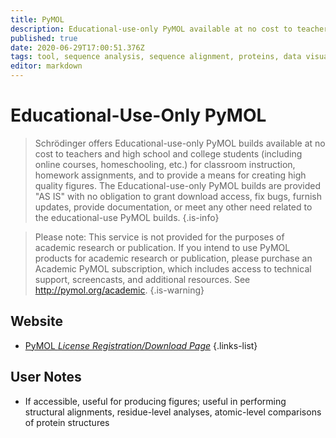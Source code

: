 ```yaml
---
title: PyMOL
description: Educational-use-only PyMOL available at no cost to teachers and high school and college students (including online courses, homeschooling, etc.) for classroom instruction, homework assignments, and to provide a means for creating high quality figures.
published: true
date: 2020-06-29T17:00:51.376Z
tags: tool, sequence analysis, sequence alignment, proteins, data visualization, structural alignment, structural analysis, analysis tool
editor: markdown
---
```


# Educational-Use-Only PyMOL

> Schrödinger offers Educational-use-only PyMOL builds available at no cost to teachers and high school and college students (including online courses, homeschooling, etc.) for classroom instruction, homework assignments, and to provide a means for creating high quality figures. 
&NewLine;
The Educational-use-only PyMOL builds are provided "AS IS" with no obligation to grant download access, fix bugs, furnish updates, provide documentation, or meet any other need related to the educational-use PyMOL builds.
{.is-info}

> Please note: This service is not provided for the purposes of academic research or publication. If you intend to use PyMOL products for academic research or publication, please purchase an Academic PyMOL subscription, which includes access to technical support, screencasts, and additional resources. See http://pymol.org/academic.
{.is-warning}

## Website 

- [PyMOL *License Registration/Download Page*](http://pymol.org/edu/?q=educational/)
 {.links-list}

 ## User Notes
 - If accessible, useful for producing figures; useful in performing structural alignments, residue-level analyses, atomic-level comparisons of protein structures
 
 